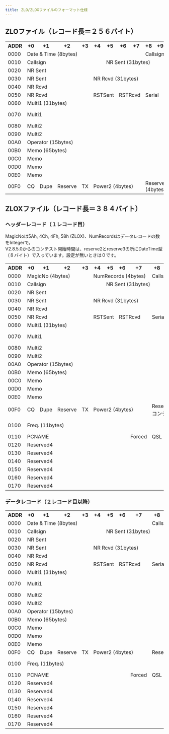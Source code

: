 ```yaml
---
title: ZLO/ZLOXファイルのフォーマット仕様
---
```


## ZLOファイル（レコード長＝２５６バイト）

<table>
<tr>
<th>ADDR</th><th>+0</th><th>+1</th><th>+2</th><th>+3</th>
<th>+4</th><th>+5</th><th>+6</th><th>+7</th>
<th>+8</th><th>+9</th><th>+A</th><th>+B</th>
<th>+C</th><th>+D</th><th>+E</th><th>+F</th>
</tr>

<tr>
<td>0000</td>
<td colspan="8">Date & Time (8bytes)</td>
<td colspan="8">Callsign (13bytes)</td>
</tr>

<tr>
<td>0010</td>
<td colspan="5">Callsign</td>
<td colspan="11">NR Sent (31bytes)</td>
</tr>

<tr>
<td>0020</td>
<td colspan="16">NR Sent</td>
</tr>

<tr>
<td>0030</td>
<td colspan="4">NR Sent</td>
<td colspan="12">NR Rcvd (31bytes)</td>
</tr>

<tr>
<td>0040</td>
<td colspan="16">NR Rcvd</td>
</tr>

<tr>
<td>0050</td>
<td colspan="3">NR Rcvd</td>
<td>&nbsp;</td>
<td colspan="2">RSTSent</td>
<td colspan="2">RSTRcvd</td>
<td colspan="4">Serial</td>
<td>Mode</td>
<td>Band</td>
<td>Power</td>
<td>Multi1</td>
</tr>

<tr>
<td>0060</td>
<td colspan="16">Multi1 (31bytes)</td>
</tr>

<tr>
<td>0070</td>
<td colspan="14">Multi1</td>
<td colspan="2">Multi2 (31bytes)</td>
</tr>

<tr>
<td>0080</td>
<td colspan="16">Multi2</td>
</tr>

<tr>
<td>0090</td>
<td colspan="13">Multi2</td>
<td>New1</td>
<td>New2</td>
<td>Points</td>
</tr>

<tr>
<td>00A0</td>
<td colspan="15">Operator (15bytes)</td>
<td>Memo</td>
</tr>

<tr>
<td>00B0</td>
<td colspan="16">Memo (65bytes)</td>
</tr>

<tr>
<td>00C0</td>
<td colspan="16">Memo</td>
</tr>

<tr>
<td>00D0</td>
<td colspan="16">Memo</td>
</tr>

<tr>
<td>00E0</td>
<td colspan="16">Memo</td>
</tr>

<tr>
<td>00F0</td>
<td>CQ</td>
<td>Dupe</td>
<td>Reserve</td>
<td>TX</td>
<td colspan="4">Power2 (4bytes)</td>
<td colspan="4">Reserve2 (4bytes)</td>
<td colspan="4">Reserve3 (4bytes)</td>
</tr>

</table>

## ZLOXファイル（レコード長＝３８４バイト）


### ヘッダーレコード（１レコード目）

MagicNoは5Ah, 4Ch, 4Fh, 58h (ZLOX)、NumRecordsはデータレコードの数をIntegerで。  
V2.8.5.0からのコンテスト開始時間は、reserve2とreserve3の所にDateTime型（８バイト）で入っています。設定が無いときは０です。  

<table>
<tr>
<th>ADDR</th><th>+0</th><th>+1</th><th>+2</th><th>+3</th>
<th>+4</th><th>+5</th><th>+6</th><th>+7</th>
<th>+8</th><th>+9</th><th>+A</th><th>+B</th>
<th>+C</th><th>+D</th><th>+E</th><th>+F</th>
</tr>

<tr>
<td>0000</td>
<td colspan="4">MagicNo (4bytes)</td>
<td colspan="4">NumRecords (4bytes)</td>
<td colspan="8">Callsign (13bytes)</td>
</tr>

<tr>
<td>0010</td>
<td colspan="5">Callsign</td>
<td colspan="11">NR Sent (31bytes)</td>
</tr>

<tr>
<td>0020</td>
<td colspan="16">NR Sent</td>
</tr>

<tr>
<td>0030</td>
<td colspan="4">NR Sent</td>
<td colspan="12">NR Rcvd (31bytes)</td>
</tr>

<tr>
<td>0040</td>
<td colspan="16">NR Rcvd</td>
</tr>

<tr>
<td>0050</td>
<td colspan="3">NR Rcvd</td>
<td>&nbsp;</td>
<td colspan="2">RSTSent</td>
<td colspan="2">RSTRcvd</td>
<td colspan="4">Serial</td>
<td>Mode</td>
<td>Band</td>
<td>Power</td>
<td>Multi1</td>
</tr>

<tr>
<td>0060</td>
<td colspan="16">Multi1 (31bytes)</td>
</tr>

<tr>
<td>0070</td>
<td colspan="14">Multi1</td>
<td colspan="2">Multi2 (31bytes)</td>
</tr>

<tr>
<td>0080</td>
<td colspan="16">Multi2</td>
</tr>

<tr>
<td>0090</td>
<td colspan="13">Multi2</td>
<td>New1</td>
<td>New2</td>
<td>Points</td>
</tr>

<tr>
<td>00A0</td>
<td colspan="15">Operator (15bytes)</td>
<td>Memo</td>
</tr>

<tr>
<td>00B0</td>
<td colspan="16">Memo (65bytes)</td>
</tr>

<tr>
<td>00C0</td>
<td colspan="16">Memo</td>
</tr>

<tr>
<td>00D0</td>
<td colspan="16">Memo</td>
</tr>

<tr>
<td>00E0</td>
<td colspan="16">Memo</td>
</tr>

<tr>
<td>00F0</td>
<td>CQ</td>
<td>Dupe</td>
<td>Reserve</td>
<td>TX</td>
<td colspan="4">Power2 (4bytes)</td>
<td colspan="8">Reserve2 (4bytes)とReserve3 (4bytes)<br>コンテスト開始日時(V2.8.5.0～)設定なしは０</td>
</tr>

<tr>
<td>0100</td>
<td colspan="11">Freq. (11bytes)</td>
<td>QSY V.</td>
<td colspan="4">PCNAME (11bytes)</td>
</tr>

<tr>
<td>0110</td>
<td colspan="7">PCNAME</td>
<td>Forced</td>
<td>QSL</td>
<td>Invalid</td>
<td colspan="6">Reserved4 (102bytes)</td>
</tr>

<tr>
<td>0120</td>
<td colspan="16">Reserved4</td>
</tr>

<tr>
<td>0130</td>
<td colspan="16">Reserved4</td>
</tr>

<tr>
<td>0140</td>
<td colspan="16">Reserved4</td>
</tr>

<tr>
<td>0150</td>
<td colspan="16">Reserved4</td>
</tr>

<tr>
<td>0160</td>
<td colspan="16">Reserved4</td>
</tr>

<tr>
<td>0170</td>
<td colspan="16">Reserved4</td>
</tr>

</table>

### データレコード（２レコード目以降）
<table>
<tr>
<th>ADDR</th><th>+0</th><th>+1</th><th>+2</th><th>+3</th>
<th>+4</th><th>+5</th><th>+6</th><th>+7</th>
<th>+8</th><th>+9</th><th>+A</th><th>+B</th>
<th>+C</th><th>+D</th><th>+E</th><th>+F</th>
</tr>

<tr>
<td>0000</td>
<td colspan="8">Date & Time (8bytes)</td>
<td colspan="8">Callsign (13bytes)</td>
</tr>

<tr>
<td>0010</td>
<td colspan="5">Callsign</td>
<td colspan="11">NR Sent (31bytes)</td>
</tr>

<tr>
<td>0020</td>
<td colspan="16">NR Sent</td>
</tr>

<tr>
<td>0030</td>
<td colspan="4">NR Sent</td>
<td colspan="12">NR Rcvd (31bytes)</td>
</tr>

<tr>
<td>0040</td>
<td colspan="16">NR Rcvd</td>
</tr>

<tr>
<td>0050</td>
<td colspan="3">NR Rcvd</td>
<td>&nbsp;</td>
<td colspan="2">RSTSent</td>
<td colspan="2">RSTRcvd</td>
<td colspan="4">Serial</td>
<td>Mode</td>
<td>Band</td>
<td>Power</td>
<td>Multi1</td>
</tr>

<tr>
<td>0060</td>
<td colspan="16">Multi1 (31bytes)</td>
</tr>

<tr>
<td>0070</td>
<td colspan="14">Multi1</td>
<td colspan="2">Multi2 (31bytes)</td>
</tr>

<tr>
<td>0080</td>
<td colspan="16">Multi2</td>
</tr>

<tr>
<td>0090</td>
<td colspan="13">Multi2</td>
<td>New1</td>
<td>New2</td>
<td>Points</td>
</tr>

<tr>
<td>00A0</td>
<td colspan="15">Operator (15bytes)</td>
<td>Memo</td>
</tr>

<tr>
<td>00B0</td>
<td colspan="16">Memo (65bytes)</td>
</tr>

<tr>
<td>00C0</td>
<td colspan="16">Memo</td>
</tr>

<tr>
<td>00D0</td>
<td colspan="16">Memo</td>
</tr>

<tr>
<td>00E0</td>
<td colspan="16">Memo</td>
</tr>

<tr>
<td>00F0</td>
<td>CQ</td>
<td>Dupe</td>
<td>Reserve</td>
<td>TX</td>
<td colspan="4">Power2 (4bytes)</td>
<td colspan="4">Reserve2 (4bytes)</td>
<td colspan="4">Reserve3 (4bytes)</td>
</tr>

<tr>
<td>0100</td>
<td colspan="11">Freq. (11bytes)</td>
<td>QSY V.</td>
<td colspan="4">PCNAME (11bytes)</td>
</tr>

<tr>
<td>0110</td>
<td colspan="7">PCNAME</td>
<td>Forced</td>
<td>QSL</td>
<td>Invalid</td>
<td colspan="6">Reserved4 (102bytes)</td>
</tr>

<tr>
<td>0120</td>
<td colspan="16">Reserved4</td>
</tr>

<tr>
<td>0130</td>
<td colspan="16">Reserved4</td>
</tr>

<tr>
<td>0140</td>
<td colspan="16">Reserved4</td>
</tr>

<tr>
<td>0150</td>
<td colspan="16">Reserved4</td>
</tr>

<tr>
<td>0160</td>
<td colspan="16">Reserved4</td>
</tr>

<tr>
<td>0170</td>
<td colspan="16">Reserved4</td>
</tr>

</table>
